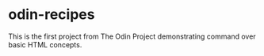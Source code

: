 # odin-recipes
This is the first project from The Odin Project demonstrating command over basic HTML concepts.